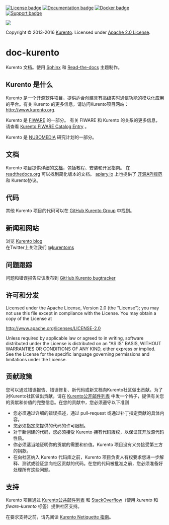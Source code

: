[![License badge](https://img.shields.io/badge/license-Apache2-orange.svg)](http://www.apache.org/licenses/LICENSE-2.0)
[![Documentation badge](https://readthedocs.org/projects/fiware-orion/badge/?version=latest)](http://doc-kurento.readthedocs.org/en/latest/)
[![Docker badge](https://img.shields.io/docker/pulls/fiware/orion.svg)](https://hub.docker.com/r/fiware/stream-oriented-kurento/)
[![Support badge]( https://img.shields.io/badge/support-sof-yellowgreen.svg)](http://stackoverflow.com/questions/tagged/kurento)

[![][KurentoImage]][Kurento]

Copyright © 2013-2016 [Kurento]. Licensed under [Apache 2.0 License].

doc-kurento
===========

Kurento 文档。使用 [Sphinx] 和 [Read-the-docs] 主题制作。

Kurento 是什么
---------------

Kurento 是一个开源软件项目，提供适合创建具有高级实时通信功能的模块化应用的平台。有关 Kurento 的更多信息，请访问Kurento项目网站：http://www.kurento.org.

Kurento 是 [FIWARE] 的一部分。 有关 FIWARE 和 Kurento 的关系的更多信息，请查看 [Kurento FIWARE Catalog Entry] 。

Kurento 是 [NUBOMEDIA] 研究计划的一部分。

文档
-------------

Kurento 项目提供详细的[文档][documentation]，包括教程、安装和开发指南。 在 [readthedocs.org] 可以找到简化版本的文档。 [apiary.io] 上也提供了 [开源API规范][Open API specification] 和 Kurento协议。

代码
------

其他 Kurento 项目的代码可以在 [GitHub Kurento Group] 中找到。

新闻和网站
----------------

浏览 [Kurento blog]\
在Twitter上关注我们 @[kurentoms]

问题跟踪
-------------

问题和错误报告应该发布到 [GitHub Kurento bugtracker]

许可和分发
--------------------------

Licensed under the Apache License, Version 2.0 (the "License");
you may not use this file except in compliance with the License.
You may obtain a copy of the License at

  http://www.apache.org/licenses/LICENSE-2.0

Unless required by applicable law or agreed to in writing, software
distributed under the License is distributed on an "AS IS" BASIS,
WITHOUT WARRANTIES OR CONDITIONS OF ANY KIND, either express or implied.
See the License for the specific language governing permissions and
limitations under the License.

贡献政策
-------------------

您可以通过错误报告、错误修复、新代码或新文档向Kurento社区做出贡献。为了对Kurento社区做出贡献，请在 [Kurento公开邮件列表][Kurento Public Mailing List] 中发一个帖子，提供有关您的贡献和价值的完整信息。在您的贡献中，您必须遵守以下准则

* 您必须通过详细的错误描述，通过 pull-request 或通过补丁指定贡献的具体内容。
* 您必须指定您提供的代码的许可限制。
* 对于新创建的代码，您必须接受 Kurento 拥有代码版权，以保证其开放源代码性质。
* 你必须适当地证明你的贡献的需要和价值。Kurento 项目没有义务接受第三方的捐款。
* 在向社区纳入 Kurento 代码库之前，Kurento 项目负责人有权要求您进一步解释、测试或验证您向社区贡献的代码。在您的代码被批准之前，您必须准备好处理所有这些问题。

支持
-------

Kurento 项目通过 [Kurento公共邮件列表][Kurento Public Mailing List] 和 [StackOverflow]（使用 *kurento* 和 *fiware-kurento* 标签）提供社区支持。

在要求支持之前，请先阅读 [Kurento Netiquette 指南][Kurento Netiquette Guidelines]。

[documentation]: http://www.kurento.org/documentation
[FIWARE]: http://www.fiware.org
[GitHub Kurento bugtracker]: https://github.com/Kurento/bugtracker/issues
[GitHub Kurento Group]: https://github.com/kurento
[kurentoms]: http://twitter.com/kurentoms
[Kurento]: http://kurento.org
[Kurento Blog]: http://www.kurento.org/blog
[Kurento FIWARE Catalog Entry]: http://catalogue.fiware.org/enablers/stream-oriented-kurento
[Kurento Netiquette Guidelines]: http://www.kurento.org/blog/kurento-netiquette-guidelines
[Kurento Public Mailing list]: https://groups.google.com/forum/#!forum/kurento
[KurentoImage]: https://secure.gravatar.com/avatar/21a2a12c56b2a91c8918d5779f1778bf?s=120
[Apache 2.0 License]: http://www.apache.org/licenses/LICENSE-2.0
[NUBOMEDIA]: http://www.nubomedia.eu
[StackOverflow]: http://stackoverflow.com/search?q=kurento
[Sphinx]: http://sphinx-doc.org/
[Read-the-docs]: http://read-the-docs.readthedocs.org/
[readthedocs.org]: http://kurento.readthedocs.org/
[Open API specification]: http://kurento.github.io/doc-kurento/
[apiary.io]: http://docs.streamoriented.apiary.io/
